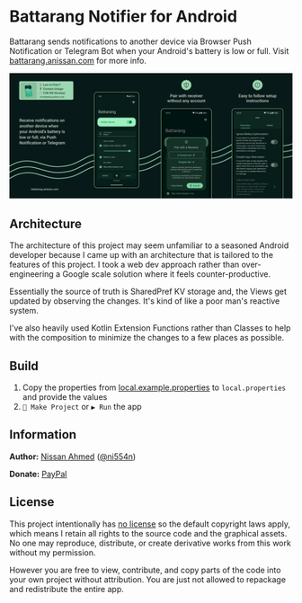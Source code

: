 # Battarang Notifier for Android

Battarang sends notifications to another device via Browser Push Notification or Telegram Bot when
your Android's battery is low or full.
Visit [battarang.anissan.com](https://battarang.anissan.com) for more info.

![App Feature Image](.docs/features.png)

## Architecture

The architecture of this project may seem unfamiliar to a seasoned Android developer
because I came up with an architecture that is tailored to the features of this project.
I took a web dev approach rather than over-engineering a Google scale solution where it feels
counter-productive.

Essentially the source of truth is SharedPref KV storage and, the Views get updated by observing the
changes.
It's kind of like a poor man's reactive system.

I've also heavily used Kotlin Extension Functions rather than Classes to help with the composition
to minimize the changes to a few places as possible.

## Build

1. Copy the properties from [local.example.properties](local.example.properties)
   to `local.properties` and provide the values
2. `🔨 Make Project` or `▶️ Run` the app

## Information

**Author:** [Nissan Ahmed](https://anissan.com) ([@ni554n](https://twitter.com/ni554n))

**Donate:** [PayPal](https://paypal.me/ni554n)
<img src="https://ping.anissan.com/?repo=battarang-notifier-android" width="0" height="0" align="right">

## License

This project intentionally
has [no license](https://docs.github.com/en/repositories/managing-your-repositorys-settings-and-features/customizing-your-repository/licensing-a-repository#choosing-the-right-license)
so the default copyright laws apply,
which means I retain all rights to the source code and the graphical assets.
No one may reproduce, distribute, or create derivative works from this work without my permission.

However you are free to view, contribute, and copy parts of the code into your own project without
attribution.
You are just not allowed to repackage and redistribute the entire app.
